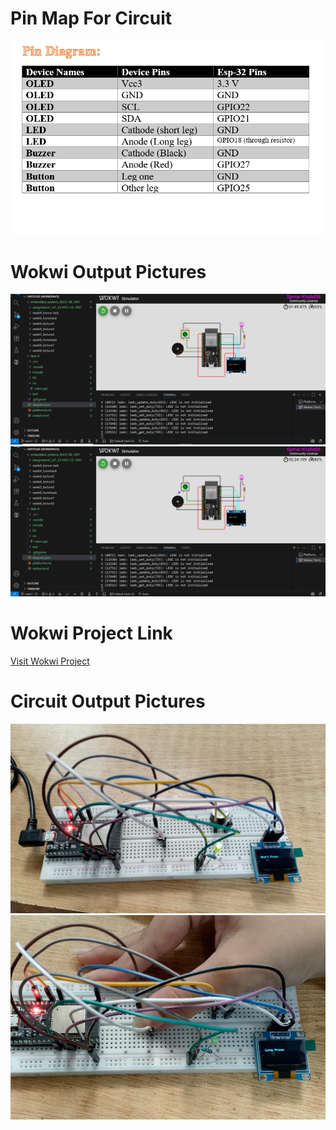 
<h1>Pin Map For Circuit</h1>
<img src="../screenshots/pinmap taskb.png"alt="Description of image">
<br>
<h1>Wokwi Output Pictures</h1>
<img src="../screenshots/taskb_wokwivs_ouput.png"alt="Description of image">
<br>
<img src="../screenshots/taskb_wokwivs_output_lponpress.png"alt="Description of image">
<br>

<h1>Wokwi Project Link</h1>
<a href="https://wokwi.com/projects/445578718745765889">Visit Wokwi Project</a>

<h1>Circuit Output Pictures</h1>
<img src="../screenshots/1-output.jpeg"alt="Description of image">
<br>
<img src="../screenshots/2-output.jpeg"alt="Description of image">
<br>
